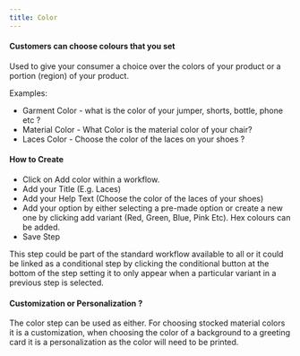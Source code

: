 ```yaml
---
title: Color
---
```


#### Customers can choose colours that you set
Used to give your consumer a choice over the colors of your product or a portion (region) of your product.  

Examples: 
- Garment Color - what is the color of your jumper, shorts, bottle, phone etc ?
- Material Color - What Color is the material color of your chair? 
- Laces Color - Choose the color of the laces on your shoes ? 

#### How to Create
- Click on Add color within a workflow. 
- Add your Title (E.g. Laces)
- Add your Help Text (Choose the color of the laces of your shoes)
- Add your option by either selecting a pre-made option or create a new one by clicking add variant (Red, Green, Blue, Pink Etc). Hex colours can be added. 
- Save Step

This step could be part of the standard workflow available to all or it could be linked as a conditional step by clicking the conditional button at the bottom of the step setting it to only appear when a particular variant in a previous step is selected. 

#### Customization or Personalization ?
The color step can be used as either. For choosing stocked material colors it is a customization, when choosing the color of a background to a greeting card it is a personalization as the color will need to be printed. 
